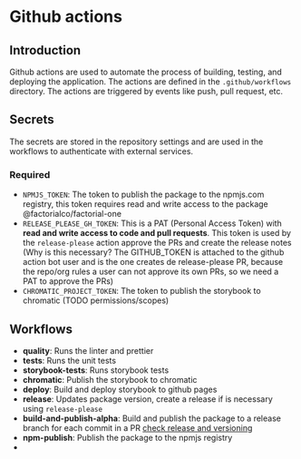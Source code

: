 # Github actions

## Introduction

Github actions are used to automate the process of building, testing, and deploying the application. The actions are
defined in the `.github/workflows` directory. The actions are triggered by events like push, pull request, etc.

## Secrets

The secrets are stored in the repository settings and are used in the workflows to authenticate with external services.

### Required

- `NPMJS_TOKEN`: The token to publish the package to the npmjs.com registry, this token requires read and write access
  to
  the package @factorialco/factorial-one
- `RELEASE_PLEASE_GH_TOKEN`: This is a PAT (Personal Access Token) with **read and write access to code and pull
  requests**. This
  token is used by the `release-please` action approve the PRs and create the release notes (Why is this necessary? The
  GITHUB_TOKEN is attached to the github action bot user and is the one creates de release-please PR, because the
  repo/org rules a user can not approve its own PRs, so we need a PAT to approve the PRs)
- `CHROMATIC_PROJECT_TOKEN`: The token to publish the storybook to chromatic (TODO permissions/scopes)

## Workflows

- **quality**: Runs the linter and prettier
- **tests**: Runs the unit tests
- **storybook-tests**: Runs storybook tests
- **chromatic**: Publish the storybook to chromatic
- **deploy**: Build and deploy storybook to github pages
- **release**: Updates package version, create a release if is necessary using `release-please`
- **build-and-publish-alpha**: Build and publish the package to a release branch for each commit in a
  PR [check release and versioning](release-and-versioning.md#experimental-alpha-versions)
- **npm-publish**: Publish the package to the npmjs registry
- 